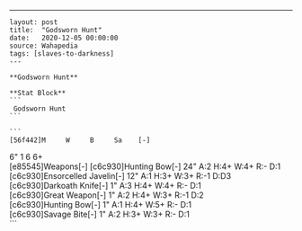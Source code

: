 ---
    layout: post
    title:  "Godsworn Hunt"
    date:   2020-12-05 00:00:00
    source: Wahapedia
    tags: [slaves-to-darkness]
    ---
    
    **Godsworn Hunt**
    
    **Stat Block**
    ```
     Godsworn Hunt
    ```
    
    ```
    [56f442]M     W     B     Sa    [-]
6"    1     6     6+    
[e85545]Weapons[-]
[c6c930]Hunting Bow[-]
24"    A:2    H:4+   W:4+   R:-    D:1   
[c6c930]Ensorcelled Javelin[-]
12"    A:1    H:3+   W:3+   R:-1   D:D3  
[c6c930]Darkoath Knife[-]
1"     A:3    H:4+   W:4+   R:-    D:1   
[c6c930]Great Weapon[-]
1"     A:2    H:4+   W:3+   R:-1   D:2   
[c6c930]Hunting Bow[-]
1"     A:1    H:4+   W:5+   R:-    D:1   
[c6c930]Savage Bite[-]
1"     A:2    H:3+   W:3+   R:-    D:1   
    ```
    
    
    